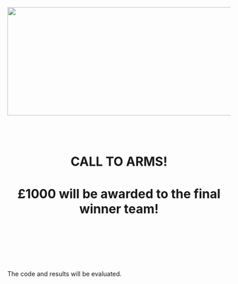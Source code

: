 <p align="center">
  <img width="600" height="245" src="http://www.bris.ac.uk/media-library/sites/engineering/research/cybersecurity/BCSG%20logo%20small.png">
</p>
<br/><br/>
<div align="center">
<h1> CALL TO ARMS! </h1>
<h1> £1000 will be awarded to the final winner team! </h1> 
</div>
<br/><br/>
<br/><br/>
<br/><br/>
The code and results will be evaluated.
